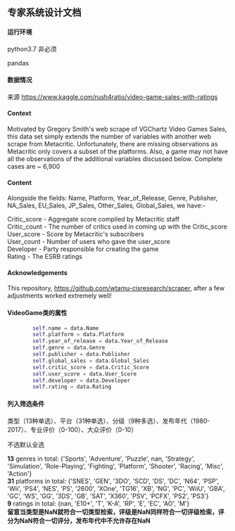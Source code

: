 ## 专家系统设计文档

#### 运行环境

python3.7 非必须

pandas

#### 数据情况

来源 https://www.kaggle.com/rush4ratio/video-game-sales-with-ratings  

#### Context
Motivated by Gregory Smith's web scrape of VGChartz Video Games Sales, this data set simply extends the number of variables with another web scrape from Metacritic. Unfortunately, there are missing observations as Metacritic only covers a subset of the platforms. Also, a game may not have all the observations of the additional variables discussed below. Complete cases are ~ 6,900

#### Content
Alongside the fields: Name, Platform, Year_of_Release, Genre, Publisher, NA_Sales, EU_Sales, JP_Sales, Other_Sales, Global_Sales, we have:-

Critic_score - Aggregate score compiled by Metacritic staff  
Critic_count - The number of critics used in coming up with the Critic_score  
User_score - Score by Metacritic's subscribers  
User_count - Number of users who gave the user_score  
Developer - Party responsible for creating the game  
Rating - The ESRB ratings  
#### Acknowledgements
This repository, https://github.com/wtamu-cisresearch/scraper, after a few adjustments worked extremely well!


#### VideoGame类的属性

```python
        self.name = data.Name
        self.platform = data.Platform
        self.year_of_release = data.Year_of_Release
        self.genre = data.Genre
        self.publisher = data.Publisher
        self.global_sales = data.Global_Sales
        self.critic_score = data.Critic_Score
        self.user_score = data.User_Score
        self.developer = data.Developer
        self.rating = data.Rating
```

#### 列入筛选条件

类型（13种单选）、平台（31种单选）、分级（9种多选）、发布年代（1980-2017）、专业评价（0-100）、大众评价（0-10）

不选默认全选

**13**  genres in total:  {'Sports', 'Adventure', 'Puzzle', nan, 'Strategy', 'Simulation', 'Role-Playing', 'Fighting', 'Platform', 'Shooter', 'Racing', 'Misc', 'Action'}  
**31**  platforms in total:  {'SNES', 'GEN', '3DO', 'SCD', 'DS', 'DC', 'N64', 'PSP', 'Wii', 'PS4', 'NES', 'PS', '2600', 'XOne', 'TG16', 'XB', 'NG', 'PC', 'WiiU', 'GBA', 'GC', 'WS', 'GG', '3DS', 'GB', 'SAT', 'X360', 'PSV', 'PCFX', 'PS2', 'PS3'}  
**9**  ratings in total:  {nan, 'E10+', 'T', 'K-A', 'RP', 'E', 'EC', 'AO', 'M'}  
**留意当类型是NaN就符合一切类型检索，评级是NaN同样符合一切评级检索，评分为NaN符合一切评分，发布年代中不允许存在NaN**
